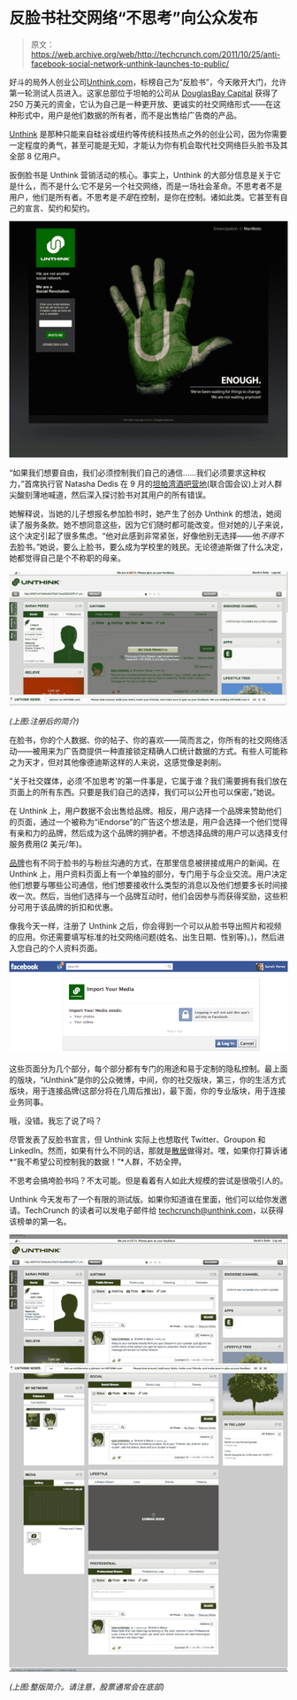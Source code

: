 # 反脸书社交网络“不思考”向公众发布 

> 原文：<https://web.archive.org/web/http://techcrunch.com/2011/10/25/anti-facebook-social-network-unthink-launches-to-public/>

好斗的局外人创业公司[Unthink.com](https://web.archive.org/web/20230210023017/http://unthink.com/)，标榜自己为“反脸书”，今天敞开大门，允许第一轮测试人员进入。这家总部位于坦帕的公司从 [DouglasBay Capital](https://web.archive.org/web/20230210023017/http://www.douglasbaycap.com/default.aspx) 获得了 250 万美元的资金，它认为自己是一种更开放、更诚实的社交网络形式——在这种形式中，用户是他们数据的所有者，而不是出售给广告商的产品。

[Unthink](https://web.archive.org/web/20230210023017/http://unthink.com/) 是那种只能来自硅谷或纽约等传统科技热点之外的创业公司，因为你需要一定程度的勇气，甚至可能是无知，才能认为你有机会取代社交网络巨头脸书及其全部 8 亿用户。

扳倒脸书是 Unthink 营销活动的核心。事实上，Unthink 的大部分信息是关于它是什么，而不是什么:它不是另一个社交网络，而是一场社会革命。不思考者不是用户，他们是所有者。不思考是*不是*在控制，是你在控制。诸如此类。它甚至有自己的宣言、契约和契约。

[![](img/0774f29d2e79e707fde7c070111db359.png "Unthink-Invitation-Final")](https://web.archive.org/web/20230210023017/https://techcrunch.com/wp-content/uploads/2011/10/unthink-invitation-final.jpg)

“如果我们想要自由，我们必须控制我们自己的通信……我们必须要求这种权力，”首席执行官 Natasha Dedis 在 9 月的[坦帕湾酒吧营地](https://web.archive.org/web/20230210023017/http://barcamptampabay.org/)(联合国会议)上对人群尖酸刻薄地喊道，然后深入探讨脸书对其用户的所有错误。

她解释说，当她的儿子想报名参加脸书时，她产生了创办 Unthink 的想法，她阅读了服务条款。她不想同意这些，因为它们随时都可能改变。但对她的儿子来说，这个决定引起了很多焦虑。“他对此感到非常紧张，好像他别无选择——他*不得不*去脸书。”她说，要么上脸书，要么成为学校里的贱民。无论德迪斯做了什么决定，她都觉得自己是个不称职的母亲。

![](img/2656c2e9422f8af406496cde15c05d42.png "unthink-profile")

*(上图:注册后的简介)*

在脸书，你的个人数据、你的帖子、你的喜欢——简而言之，你所有的社交网络活动——被用来为广告商提供一种直接锁定精确人口统计数据的方式。有些人可能称之为天才，但对其他像德迪斯这样的人来说，这感觉像是剥削。

“关于社交媒体，必须‘不加思考’的第一件事是，它属于谁？我们需要拥有我们放在页面上的所有东西。只要是我们自己的选择，我们可以公开也可以保密，”她说。

在 Unthink 上，用户数据不会出售给品牌。相反，用户选择一个品牌来赞助他们的页面，通过一个被称为“iEndorse”的广告这个想法是，用户会选择一个他们觉得有亲和力的品牌，然后成为这个品牌的拥护者。不想选择品牌的用户可以选择支付服务费用(2 美元/年)。

[品牌](https://web.archive.org/web/20230210023017/http://unthink.com/UnthinkForBrands)也有不同于脸书的与粉丝沟通的方式，在那里信息被拼接成用户的新闻。在 Unthink 上，用户资料页面上有一个单独的部分，专门用于与企业交流。用户决定他们想要与哪些公司通信，他们想要接收什么类型的消息以及他们想要多长时间接收一次。然后，当他们选择与一个品牌互动时，他们会因参与而获得奖励，这些积分可用于该品牌的折扣和优惠。

像我今天一样，注册了 Unthink 之后，你会得到一个可以从脸书导出照片和视频的应用。你还需要填写标准的社交网络问题(姓名、出生日期、性别等)。)，然后进入您自己的个人资料页面。

[![](img/94cd043af608e001d84c325c4c02c875.png "unthink-fb-export")](https://web.archive.org/web/20230210023017/https://techcrunch.com/wp-content/uploads/2011/10/unthink-fb-export.png)

这些页面分为几个部分，每个部分都有专门的用途和易于定制的隐私控制。最上面的版块，“iUnthink”是你的公众微博，中间，你的社交版块，第三，你的生活方式版块，用于连接品牌(这部分将在几周后推出)，最下面，你的专业版块，用于连接业务同事。

哦，没错。我忘了说了吗？

尽管发表了反脸书宣言，但 Unthink 实际上也想取代 Twitter、Groupon 和 LinkedIn。然而，如果有什么不同的话，那就是[散居](https://web.archive.org/web/20230210023017/https://techcrunch.com/2010/09/15/diaspora-revealed/)做得对。嘿，如果你打算诉诸*“我不希望公司控制我的数据！”*人群，不妨全押。

不思考会搞垮脸书吗？不太可能。但是看着有人如此大规模的尝试是很吸引人的。

Unthink 今天发布了一个有限的测试版。如果你知道谁在里面，他们可以给你发邀请。TechCrunch 的读者可以发电子邮件给 techcrunch@unthink.com，以获得该榜单的第一名。

[![](img/dc018d5af2780152fd22585f6b785872.png "unthink-profile-default")](https://web.archive.org/web/20230210023017/https://techcrunch.com/wp-content/uploads/2011/10/unthink-profile-default.png)

*(上图:整版简介。请注意，股票通常会在底部)*